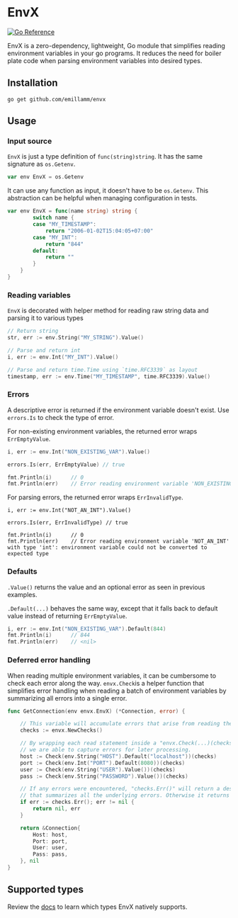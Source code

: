 # EnvX
[![Go Reference](https://pkg.go.dev/badge/github.com/emillamm/envx.svg)](https://pkg.go.dev/github.com/emillamm/envx)

EnvX is a zero-dependency, lightweight, Go module that simplifies reading environment variables in your go programs. It reduces the need for boiler plate code when parsing environment variables into desired types.

## Installation
```
go get github.com/emillamm/envx
```

## Usage
### Input source
`EnvX` is just a type definition of `func(string)string`. It has the same signature as `os.Getenv`.
```Go
var env EnvX = os.Getenv
```

It can use any function as input, it doesn't have to be `os.Getenv`. This abstraction can be helpful when managing configuration in tests.
```Go
var env EnvX = func(name string) string {
        switch name {
        case "MY_TIMESTAMP":
            return "2006-01-02T15:04:05+07:00"
        case "MY_INT":
            return "844"
        default:
            return ""
        }
    }
}
```

### Reading variables
`EnvX` is decorated with helper method for reading raw string data and parsing it to various types
```Go
// Return string
str, err := env.String("MY_STRING").Value()

// Parse and return int
i, err := env.Int("MY_INT").Value()

// Parse and return time.Time using `time.RFC3339` as layout
timestamp, err := env.Time("MY_TIMESTAMP", time.RFC3339).Value()
```

### Errors
A descriptive error is returned if the environment variable doesn't exist.  Use `errors.Is` to check the type of error.

For non-existing environment variables, the returned error wraps `ErrEmptyValue`.
```Go
i, err := env.Int("NON_EXISTING_VAR").Value()

errors.Is(err, ErrEmptyValue) // true

fmt.Println(i)      // 0
fmt.Println(err)    // Error reading environment variable 'NON_EXISTING_VAR' with type 'int': environment variable does not exist
```

For parsing errors, the returned error wraps `ErrInvalidType`.
```
i, err := env.Int("NOT_AN_INT").Value()

errors.Is(err, ErrInvalidType) // true

fmt.Println(i)      // 0
fmt.Println(err)    // Error reading environment variable 'NOT_AN_INT' with type 'int': environment variable could not be converted to expected type
```

### Defaults
`.Value()` returns the value and an optional error as seen in previous examples.


`.Default(...)` behaves the same way, except that it falls back to default value instead of returning `ErrEmptyValue`.
```Go
i, err := env.Int("NON_EXISTING_VAR").Default(844)
fmt.Println(i)      // 844
fmt.Println(err)    // <nil>
```

### Deferred error handling
When reading multiple environment variables, it can be cumbersome to check each error along the way. `envx.Check`is a helper function that simplifies error handling when reading a batch of environment variables by summarizing all errors into a single error.

```Go
func GetConnection(env envx.EnvX) (*Connection, error) {

    // This variable will accumulate errors that arise from reading the following environment variables
    checks := envx.NewChecks()

    // By wrapping each read statement inside a "envx.Check(...)(checks)" expression
    // we are able to capture errors for later processing.
    host := Check(env.String("HOST").Default("localhost"))(checks)
    port := Check(env.Int("PORT").Default(8080))(checks)
    user := Check(env.String("USER").Value())(checks)
    pass := Check(env.String("PASSWORD").Value())(checks)

    // If any errors were encountered, "checks.Err()" will return a descriptive error
    // that summarizes all the underlying errors. Otherwise it returns nil.
    if err := checks.Err(); err != nil {
        return nil, err
    }

    return &Connection{
        Host: host,
        Port: port,
        User: user,
        Pass: pass,
    }, nil
}
```

## Supported types
Review the [docs](https://pkg.go.dev/github.com/emillamm/envx#EnvX) to learn which types EnvX natively supports.

